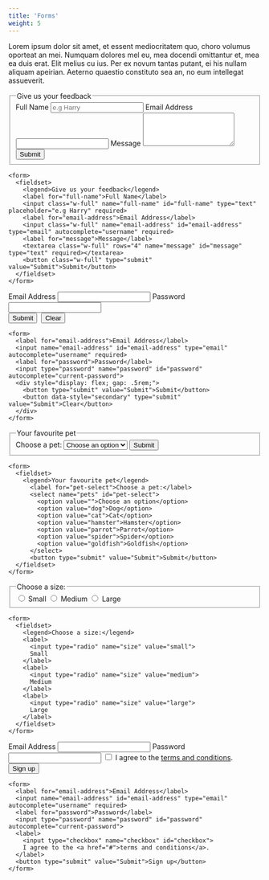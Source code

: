 ```yaml
---
title: 'Forms'
weight: 5
---
```


Lorem ipsum dolor sit amet, et essent mediocritatem quo, choro volumus oporteat an mei. Numquam dolores mel eu, mea docendi omittantur et, mea ea duis erat. Elit melius cu ius. Per ex novum tantas putant, ei his nullam aliquam apeirian. Aeterno quaestio constituto sea an, no eum intellegat assueverit.

<form>
  <fieldset>  
    <legend>Give us your feedback</legend>
    <label for="full-name">Full Name</label>
    <input class="w-full" name="full-name" id="full-name" type="text" placeholder="e.g Harry" required>
    <label for="email-address">Email Address</label>
    <input class="w-full" name="email-address" id="email-address" type="email" autocomplete="username" required>
    <label for="message">Message</label>
    <textarea class="w-full" rows="4" name="message" id="message" type="text" required></textarea>
    <button class="w-full" type="submit" value="Submit">Submit</button>
  </fieldset>
</form>

```
<form>
  <fieldset>  
    <legend>Give us your feedback</legend>
    <label for="full-name">Full Name</label>
    <input class="w-full" name="full-name" id="full-name" type="text" placeholder="e.g Harry" required>
    <label for="email-address">Email Address</label>
    <input class="w-full" name="email-address" id="email-address" type="email" autocomplete="username" required>
    <label for="message">Message</label>
    <textarea class="w-full" rows="4" name="message" id="message" type="text" required></textarea>
    <button class="w-full" type="submit" value="Submit">Submit</button>
  </fieldset>
</form>
```

<form>
  <label for="email-address">Email Address</label>
  <input name="email-address" id="email-address" type="email" autocomplete="username" required>
  <label for="password">Password</label>
  <input type="password" name="password" id="password" autocomplete="current-password">
  <div style="display: flex; gap: .5rem;">
    <button type="submit" value="Submit">Submit</button>
    <button data-style="secondary" type="submit" value="Submit">Clear</button>
  </div>
</form>

```
<form>
  <label for="email-address">Email Address</label>
  <input name="email-address" id="email-address" type="email" autocomplete="username" required>
  <label for="password">Password</label>
  <input type="password" name="password" id="password" autocomplete="current-password">
  <div style="display: flex; gap: .5rem;">
    <button type="submit" value="Submit">Submit</button>
    <button data-style="secondary" type="submit" value="Submit">Clear</button>
  </div>
</form>
```

<form>
  <fieldset>
    <legend>Your favourite pet</legend>
      <label for="pet-select">Choose a pet:</label>
      <select name="pets" id="pet-select">
        <option value="">Choose an option</option>
        <option value="dog">Dog</option>
        <option value="cat">Cat</option>
        <option value="hamster">Hamster</option>
        <option value="parrot">Parrot</option>
        <option value="spider">Spider</option>
        <option value="goldfish">Goldfish</option>
      </select>
      <button type="submit" value="Submit">Submit</button>
  </fieldset>
</form>

```
<form>
  <fieldset>
    <legend>Your favourite pet</legend>
      <label for="pet-select">Choose a pet:</label>
      <select name="pets" id="pet-select">
        <option value="">Choose an option</option>
        <option value="dog">Dog</option>
        <option value="cat">Cat</option>
        <option value="hamster">Hamster</option>
        <option value="parrot">Parrot</option>
        <option value="spider">Spider</option>
        <option value="goldfish">Goldfish</option>
      </select>
      <button type="submit" value="Submit">Submit</button>
  </fieldset>
</form>
```

<form>
<fieldset>
<legend>Choose a size:</legend>
<label>
  <input type="radio" name="size" value="small">
  Small
</label>
<label>
  <input type="radio" name="size" value="medium">
  Medium
</label>
<label>
  <input type="radio" name="size" value="large">
  Large
</label>
</fieldset>
</form>

```
<form>
  <fieldset>
    <legend>Choose a size:</legend>
    <label>
      <input type="radio" name="size" value="small">
      Small
    </label>
    <label>
      <input type="radio" name="size" value="medium">
      Medium
    </label>
    <label>
      <input type="radio" name="size" value="large">
      Large
    </label>
  </fieldset>
</form>
```

<form>
  <label for="email-address">Email Address</label>
  <input name="email-address" id="email-address" type="email" autocomplete="username" required>
  <label for="password">Password</label>
  <input type="password" name="password" id="password" autocomplete="current-password">
  <label>
    <input type="checkbox" name="checkbox" id="checkbox">
    I agree to the <a href="#">terms and conditions</a>.
  </label> 
  <button type="submit" value="Submit">Sign up</button>
</form>

```
<form>
  <label for="email-address">Email Address</label>
  <input name="email-address" id="email-address" type="email" autocomplete="username" required>
  <label for="password">Password</label>
  <input type="password" name="password" id="password" autocomplete="current-password">
  <label>
    <input type="checkbox" name="checkbox" id="checkbox">
    I agree to the <a href="#">terms and conditions</a>.
  </label> 
  <button type="submit" value="Submit">Sign up</button>
</form>
```